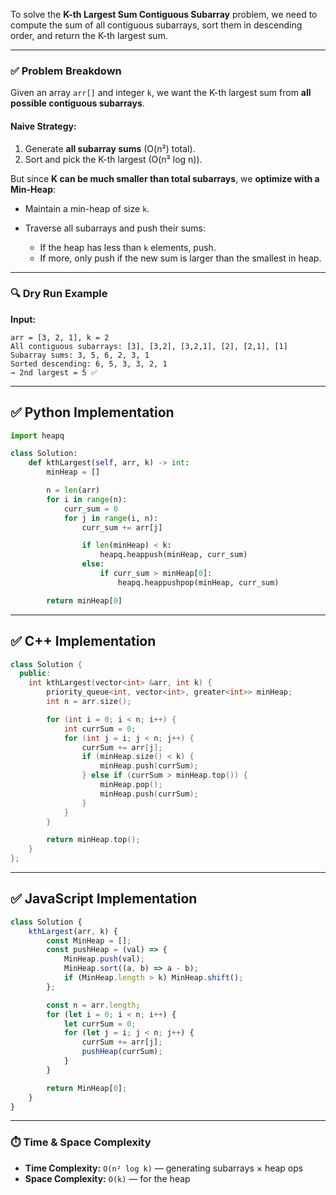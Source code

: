 To solve the **K-th Largest Sum Contiguous Subarray** problem, we need to compute the sum of all contiguous subarrays, sort them in descending order, and return the K-th largest sum.

---

### ✅ Problem Breakdown

Given an array `arr[]` and integer `k`, we want the K-th largest sum from **all possible contiguous subarrays**.

#### Naive Strategy:

1. Generate **all subarray sums** (O(n²) total).
2. Sort and pick the K-th largest (O(n² log n)).

But since **K can be much smaller than total subarrays**, we **optimize with a Min-Heap**:

* Maintain a min-heap of size `k`.
* Traverse all subarrays and push their sums:

  * If the heap has less than `k` elements, push.
  * If more, only push if the new sum is larger than the smallest in heap.

---

### 🔍 Dry Run Example

**Input:**

```
arr = [3, 2, 1], k = 2
All contiguous subarrays: [3], [3,2], [3,2,1], [2], [2,1], [1]
Subarray sums: 3, 5, 6, 2, 3, 1
Sorted descending: 6, 5, 3, 3, 2, 1
→ 2nd largest = 5 ✅
```

---

## ✅ Python Implementation

```python
import heapq

class Solution:
    def kthLargest(self, arr, k) -> int:
        minHeap = []

        n = len(arr)
        for i in range(n):
            curr_sum = 0
            for j in range(i, n):
                curr_sum += arr[j]

                if len(minHeap) < k:
                    heapq.heappush(minHeap, curr_sum)
                else:
                    if curr_sum > minHeap[0]:
                        heapq.heappushpop(minHeap, curr_sum)

        return minHeap[0]
```

---

## ✅ C++ Implementation

```cpp
class Solution {
  public:
    int kthLargest(vector<int> &arr, int k) {
        priority_queue<int, vector<int>, greater<int>> minHeap;
        int n = arr.size();

        for (int i = 0; i < n; i++) {
            int currSum = 0;
            for (int j = i; j < n; j++) {
                currSum += arr[j];
                if (minHeap.size() < k) {
                    minHeap.push(currSum);
                } else if (currSum > minHeap.top()) {
                    minHeap.pop();
                    minHeap.push(currSum);
                }
            }
        }

        return minHeap.top();
    }
};
```

---

## ✅ JavaScript Implementation

```javascript
class Solution {
    kthLargest(arr, k) {
        const MinHeap = [];
        const pushHeap = (val) => {
            MinHeap.push(val);
            MinHeap.sort((a, b) => a - b);
            if (MinHeap.length > k) MinHeap.shift();
        };

        const n = arr.length;
        for (let i = 0; i < n; i++) {
            let currSum = 0;
            for (let j = i; j < n; j++) {
                currSum += arr[j];
                pushHeap(currSum);
            }
        }

        return MinHeap[0];
    }
}
```

---

### ⏱️ Time & Space Complexity

* **Time Complexity:** `O(n² log k)` — generating subarrays × heap ops
* **Space Complexity:** `O(k)` — for the heap

